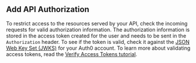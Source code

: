 ## Add API Authorization

To restrict access to the resources served by your API, check the incoming requests for valid authorization information. 
The authorization information is stored in the access token created for the user and needs to be sent in the `Authorization` header. To see if the token is valid, check it against the [JSON Web Key Set (JWKS)](/jwks) for your Auth0 account. To learn more about validating access tokens, read the [Verify Access Tokens tutorial](/api-auth/tutorials/verify-access-token).